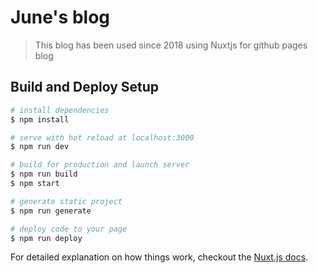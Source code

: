 # June's blog

> This blog has been used since 2018 using Nuxtjs for github pages blog

## Build and Deploy Setup

``` bash
# install dependencies
$ npm install

# serve with hot reload at localhost:3000
$ npm run dev

# build for production and launch server
$ npm run build
$ npm start

# generate static project
$ npm run generate

# deploy code to your page
$ npm run deploy
```

For detailed explanation on how things work, checkout the [Nuxt.js docs](https://github.com/nuxt/nuxt.js).
